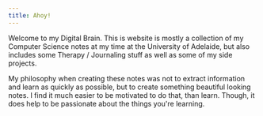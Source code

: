 ```yaml
---
title: Ahoy!
---
```

Welcome to my Digital Brain. This is website is mostly a collection of my Computer Science notes at my time at the University of Adelaide, but also includes some Therapy / Journaling stuff as well as some of my side projects.

My philosophy when creating these notes was not to extract information and learn as quickly as possible, but to create something beautiful looking notes. I find it much easier to be motivated to do that, than learn. Though, it does help to be passionate about the things you're learning. 

